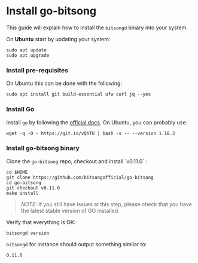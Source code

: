 # Install go-bitsong

This guide will explain how to install the `bitsongd` binary into your system.

On **Ubuntu** start by updating your system:

```
sudo apt update
sudo apt upgrade
```

### Install pre-requisites

On Ubuntu this can be done with the following:

```
sudo apt install git build-essential ufw curl jq --yes
```

### Install Go

Install `go` by following the [official docs](https://golang.org/doc/install). On Ubuntu, you can probably use:

```
wget -q -O - https://git.io/vQhTU | bash -s -- --version 1.18.3
```

### Install go-bitsong binary

Clone the `go-bitsong` repo, checkout and install \`v0.11.0\` :

```
cd $HOME
git clone https://github.com/bitsongofficial/go-bitsong
cd go-bitsong
git checkout v0.11.0
make install
```

> _NOTE_: If you still have issues at this step, please check that you have the latest stable version of GO installed.

Verify that everything is OK:

```
bitsongd version
```

`bitsongd` for instance should output something similar to:

```
0.11.0
```
